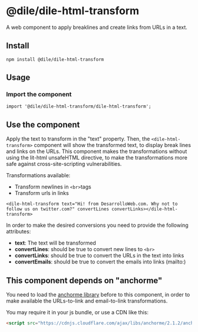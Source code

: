# @dile/dile-html-transform

A web component to apply breaklines and create links from URLs in a text.

## Install

```
npm install @dile/dile-html-transform
```

## Usage

### Import the component

```
import '@dile/dile-html-transform/dile-html-transform';
```

## Use the component

Apply the text to transform in the "text" property. Then, the ```<dile-html-transform>``` component will show the transformed text, to display break lines and links on the URLs. This component makes the transformations without using the lit-html unsafeHTML directive, to make the transformations more safe against cross-site-scripting vulnerabilities.

Transformations available:
- Transform newlines in ```<br>```tags 
- Transform urls in links

```
<dile-html-transform text="Hi! from DesarrolloWeb.com. Why not to follow us on twitter.com?" convertLines convertLinks></dile-html-transform>
```

In order to make the desired conversions you need to provide the following attributes:

- **text**: The text will be transformed 
- **convertLines**: should be true to convert new lines to ```<br>``` 
- **convertLinks**: should be true to convert the URLs in the text into links
- **convertEmails**: should be true to convert the emails into links (mailto:)

## This component depends on "anchorme"

You need to load the [anchorme library](https://alexcorvi.github.io/anchorme.js/) before to this component, in order to make available the URLs-to-link and email-to-link transformations.

You may require it in your js bundle, or use a CDN like this:

```html
<script src="https://cdnjs.cloudflare.com/ajax/libs/anchorme/2.1.2/anchorme.min.js"></script>
```
